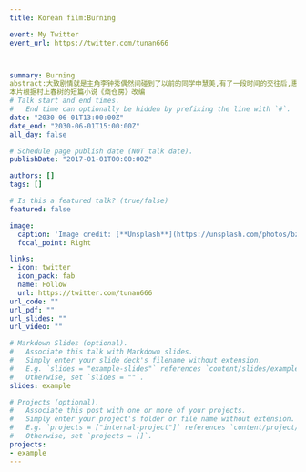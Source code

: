 ```yaml
---
title: Korean film:Burning

event: My Twitter
event_url: https://twitter.com/tunan666



summary: Burning
abstract:大致剧情就是主角李钟秀偶然间碰到了以前的同学申慧美,有了一段时间的交往后,惠美要去非洲,拜托李钟秀照顾她的猫,惠美从非洲回来之后有了新的男朋友,富豪:本,三人相识相交,但是在三人聚会后的一晚,惠美却突然失踪了...
本片根据村上春树的短篇小说《烧仓房》改编
# Talk start and end times.
#   End time can optionally be hidden by prefixing the line with `#`.
date: "2030-06-01T13:00:00Z"
date_end: "2030-06-01T15:00:00Z"
all_day: false

# Schedule page publish date (NOT talk date).
publishDate: "2017-01-01T00:00:00Z"

authors: []
tags: []

# Is this a featured talk? (true/false)
featured: false

image:
  caption: 'Image credit: [**Unsplash**](https://unsplash.com/photos/bzdhc5b3Bxs)'
  focal_point: Right

links:
- icon: twitter
  icon_pack: fab
  name: Follow
  url: https://twitter.com/tunan666
url_code: ""
url_pdf: ""
url_slides: ""
url_video: ""

# Markdown Slides (optional).
#   Associate this talk with Markdown slides.
#   Simply enter your slide deck's filename without extension.
#   E.g. `slides = "example-slides"` references `content/slides/example-slides.md`.
#   Otherwise, set `slides = ""`.
slides: example

# Projects (optional).
#   Associate this post with one or more of your projects.
#   Simply enter your project's folder or file name without extension.
#   E.g. `projects = ["internal-project"]` references `content/project/deep-learning/index.md`.
#   Otherwise, set `projects = []`.
projects:
- example
---
```



